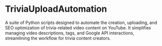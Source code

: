 # TriviaUploadAutomation
A suite of Python scripts designed to automate the creation, uploading, and SEO optimization of trivia-related video content on YouTube. It simplifies managing video descriptions, tags, and Google API interactions, streamlining the workflow for trivia content creators.
